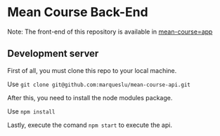 # Mean Course Back-End

Note: The front-end of this repository is available in [mean-course=app](https://github.com/marqueslu/mean-course-app)

## Development server

First of all, you must clone this repo to your local machine.

Use `git clone git@github.com:marqueslu/mean-course-api.git`

After this, you need to install the node modules package.

Use `npm install`

Lastly, execute the comand `npm start` to execute the api.